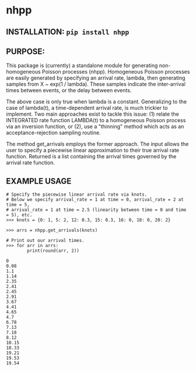 # nhpp

## INSTALLATION: ```pip install nhpp```

## PURPOSE:
This package is (currently) a standalone module for
generating non-homogeneous Poisson processes (nhpp).
Homogeneous Poisson processes are easily generated by specifying
an arrival rate, lambda, then generating samples from 
X ~ exp(1 / lambda). These samples indicate the inter-arrival
times between events, or the delay between events.

The above case is only true when lambda is a constant.
Generalizing to the case of lambda(t), a time-dependent arrival
rate, is much trickier to implement. Two main approaches exist
to tackle this issue: (1) relate the INTEGRATED rate function
LAMBDA(t) to a homogeneous Poisson process via an inversion function,
or (2), use a "thinning" method which acts as an acceptance-rejection
sampling routine.

The method get_arrivals employs the former approach. The input
allows the user to specify a piecewise linear approximation to their
true arrival rate function. Returned is a list containing the arrival
times governed by the arrival rate function.

## EXAMPLE USAGE

```
# Specify the piecewise linear arrival rate via knots.
# Below we specify arrival_rate = 1 at time = 0, arrival_rate = 2 at time = 5,
# arrival_rate = 1 at time = 2.5 (linearity between time = 0 and time = 5), etc.
>>> knots = {0: 1, 5: 2, 12: 0.3, 15: 0.3, 16: 0, 18: 0, 20: 2}

>>> arrs = nhpp.get_arrivals(knots)

# Print out our arrival times.
>>> for arr in arrs:
		print(round(arr, 2))

0
0.08
1.1
1.14
2.35
2.41
2.45
2.91
3.67
4.41
4.65
4.7
6.78
7.13
7.18
8.12
10.15
18.33
19.21
19.53
19.54
```
